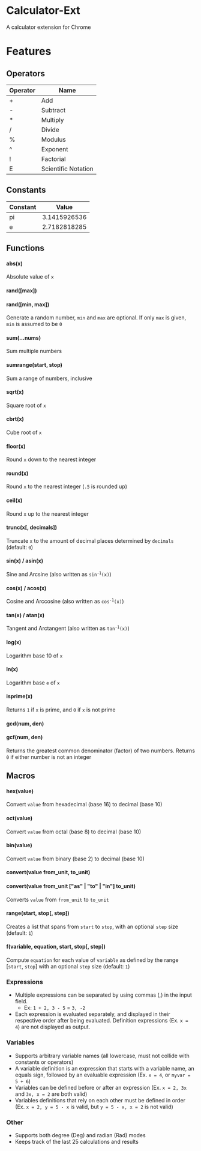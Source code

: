 # Calculator-Ext
A calculator extension for Chrome


# Features

## Operators
| Operator | Name                |
|----------|---------------------|
|    \+    | Add                 |
|    \-    | Subtract            |
|    \*    | Multiply            |
|    /     | Divide              |
|    %     | Modulus             |
|    ^     | Exponent            |
|    !     | Factorial           |
|    E     | Scientific Notation |

## Constants
| Constant | Value        |
|----------|--------------|
|    pi    | 3.1415926536 |
|    e     | 2.7182818285 |

## Functions

#### abs(x)
Absolute value of `x`
#### rand([max])
#### rand([min, max])
Generate a random number, `min` and `max` are optional. If only `max` is given, `min` is assumed to be `0`
#### sum(...nums)
Sum multiple numbers
#### sumrange(start, stop)
Sum a range of numbers, inclusive
#### sqrt(x)
Square root of `x`
#### cbrt(x)
Cube root of `x`
#### floor(x)
Round `x` down to the nearest integer
#### round(x)
Round `x` to the nearest integer (`.5` is rounded up)
#### ceil(x)
Round `x` up to the nearest integer
#### trunc(x[, decimals])
Truncate `x` to the amount of decimal places determined by `decimals` (default: `0`)
#### sin(x) / asin(x)
Sine and Arcsine (also written as <code>sin<sup>-1</sup>(x)</code>)
#### cos(x) / acos(x)
Cosine and Arccosine (also written as <code>cos<sup>-1</sup>(x)</code>)
#### tan(x) / atan(x)
Tangent and Arctangent (also written as <code>tan<sup>-1</sup>(x)</code>)
#### log(x)
Logarithm base 10 of `x`
#### ln(x)
Logarithm base `e` of `x`
#### isprime(x)
Returns `1` if `x` is prime, and `0` if `x` is not prime
#### gcd(num, den)
#### gcf(num, den)
Returns the greatest common denominator (factor) of two numbers. Returns `0` if either number is not an integer

## Macros

#### hex(value)
Convert `value` from hexadecimal (base 16) to decimal (base 10)
#### oct(value)
Convert `value` from octal (base 8) to decimal (base 10)
#### bin(value)
Convert `value` from binary (base 2) to decimal (base 10)
#### convert(value from_unit, to_unit)
#### convert(value from_unit ["as" | "to" | "in"] to_unit)
Converts `value` from `from_unit` to `to_unit`
#### range(start, stop[, step])
Creates a list that spans from `start` to `stop`, with an optional `step` size (default: `1`)
#### f(variable, equation, start, stop[, step])
Compute `equation` for each value of `variable` as defined by the range [`start`, `stop`] with an optional `step` size (default: `1`)

### Expressions
 - Multiple expressions can be separated by using commas (,) in the input field.
   - Ex: `1 + 2, 3 - 5` = `3, -2`
 - Each expression is evaluated separately, and displayed in their respective order after being evaluated. Definition expressions (Ex. `x = 4`) are not displayed as output.

### Variables
 - Supports arbitrary variable names (all lowercase, must not collide with constants or operators)
 - A variable definition is an expression that starts with a variable name, an equals sign, followed by an evaluable expression (Ex. `x = 4`, or `myvar = 5 + 6`)
 - Variables can be defined before or after an expression (Ex. `x = 2, 3x` and `3x, x = 2` are both valid)
 - Variables definitions that rely on each other must be defined in order (Ex. `x = 2, y = 5 - x` is valid, but `y = 5 - x, x = 2` is not valid)

### Other
 - Supports both degree (Deg) and radian (Rad) modes
 - Keeps track of the last 25 calculations and results
